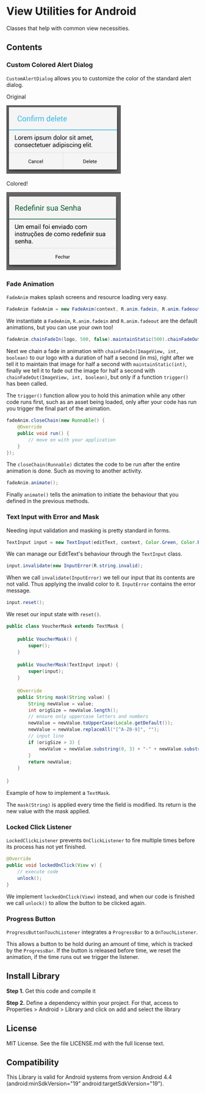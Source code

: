 # View Utilities for Android

Classes that help with common view necessities.

## Contents

### Custom Colored Alert Dialog

`CustomAlertDialog` allows you to customize the color of the standard alert dialog.

Original

<img src="https://github.com/caiocomandulli/lib-view-utils/blob/master/uncolored.jpg" width="300">

Colored!

<img src="https://github.com/caiocomandulli/lib-view-utils/blob/master/dialog.jpg" width="300">

### Fade Animation

`FadeAnim` makes splash screens and resource loading very easy.

```java
FadeAnim fadeAnim = new FadeAnim(context, R.anim.fadein, R.anim.fadeout)
```

We instantiate a `FadeAnim`, `R.anim.fadein` and `R.anim.fadeout` are the default animations, but you can use your own too!

````java
fadeAnim.chainFadeIn(logo, 500, false).maintainStatic(500).chainFadeOut(logo, 500, true);
````

Next we chain a fade in animation with `chainFadeIn(ImageView, int, boolean)` to our logo with a duration of half a second (in ms), 
right after we tell it to maintain that image for half a second with `maintainStatic(int)`, 
finally we tell it to fade out the image for half a second with `chainFadeOut(ImageView, int, boolean)`, but only if a function `trigger()` has been called.

The `trigger()` function allow you to hold this animation while any other code runs first,
such as an asset being loaded, only after your code has run you trigger the final part of the animation.

````java
fadeAnim.closeChain(new Runnable() {
    @Override
    public void run() {
        // move on with your application
    }
});
````

The `closeChain(Runnable)` dictates the code to be run after the entire animation is done.
Such as moving to another activity.

````java
fadeAnim.animate();
````

Finally `animate()` tells the animation to initiate the behaviour that you defined in the previous methods.

### Text Input with Error and Mask

Needing input validation and masking is pretty standard in forms.

````java
TextInput input = new TextInput(editText, context, Color.Green, Color.Red);
````

We can manage our EditText's behaviour through the `TextInput` class.

````java
input.invalidate(new InputError(R.string.invalid);
````

When we call `invalidate(InputError)` we tell our input that its contents are not valid.
Thus applying the invalid color to it. `InputError` contains the error message.

````java
input.reset();
````

We reset our input state with `reset()`.

````java
public class VoucherMask extends TextMask {

	public VoucherMask() {
		super();
	}

	public VoucherMask(TextInput input) {
		super(input);
	}

	@Override
	public String mask(String value) {
		String newValue = value;
		int origSize = newValue.length();
		// ensure only uppercase letters and numbers
		newValue = newValue.toUpperCase(Locale.getDefault());
		newValue = newValue.replaceAll("[^A-Z0-9]", "");
		// input line
		if (origSize > 3) {
			newValue = newValue.substring(0, 3) + "-" + newValue.substring(3);
		}
		return newValue;
	}

}
````

Example of how to implement a `TextMask`.

The `mask(String)` is applied every time the field is modified.
Its return is the new value with the mask applied.

### Locked Click Listener

`LockedClickListener` prevents `OnClickListener` to fire multiple times before its process has not yet finished.

````java
@Override
public void lockedOnClick(View v) {
    // execute code
    unlock();
}
````

We implement `lockedOnClick(View)` instead, and when our code is finished we call `unlock()` to allow the button to be clicked again.

### Progress Button

`ProgressButtonTouchListener` integrates a `ProgressBar` to a `OnTouchListener`.

This allows a button to be hold during an amount of time, which is tracked by the `ProgressBar`.
If the button is released before time, we reset the animation, if the time runs out we trigger the
listener.

## Install Library

__Step 1.__ Get this code and compile it

__Step 2.__ Define a dependency within your project. For that, access to Properties > Android > Library and click on add and select the library

##  License

MIT License. See the file LICENSE.md with the full license text.

## Compatibility

This Library is valid for Android systems from version Android 4.4 (android:minSdkVersion="19" android:targetSdkVersion="19").